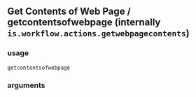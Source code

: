 
## Get Contents of Web Page / getcontentsofwebpage (internally `is.workflow.actions.getwebpagecontents`)


### usage
`getcontentsofwebpage `

### arguments

